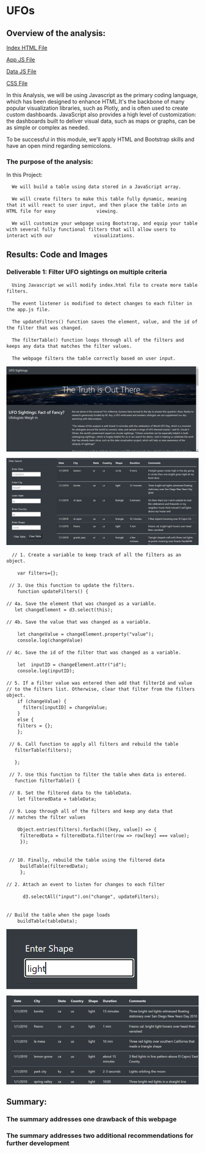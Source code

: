 # UFOs
## Overview of the analysis:
[Index HTML File](index.html)

[App JS File](static/js/app.js)

[Data JS File](static/js/data.js)

[CSS File](static/css/style.css)

In this Analysis, we will be using Javascript as the primary coding language, which has been designed to enhance HTML.It's the backbone of many popular visualization libraries, such as Plotly, and is often used to create custom dashboards. JavaScript also provides a high level of customization: the dashboards built to deliver visual data, such as maps or graphs, can be as simple or complex as needed.

To be successful in this module, we'll apply HTML and Bootstrap skills and have an open mind regarding semicolons.

### The purpose of the analysis:
In this Project:

      We will build a table using data stored in a JavaScript array. 
      
      We will create filters to make this table fully dynamic, meaning that it will react to user input, and then place the table into an HTML file for easy               viewing.
      
      We will customize your webpage using Bootstrap, and equip your table with several fully functional filters that will allow users to interact with our               visualizations.
    
## Results: Code and Images
### Deliverable 1: Filter UFO sightings on multiple criteria

      Using Javascript we will modify index.html file to create more table filters.
      
      The event listener is modified to detect changes to each filter in the app.js file.
      
      The updateFilters() function saves the element, value, and the id of the filter that was changed. 
      
      The filterTable() function loops through all of the filters and keeps any data that matches the filter values.
      
      The webpage filters the table correctly based on user input. 
      
 ![Test Image](/Resources/main.png)
    
 ![Test Image](/Resources/filter_Image.png)
 
 
      // 1. Create a variable to keep track of all the filters as an object.

        var filters={};

     // 3. Use this function to update the filters. 
        function updateFilters() {

    // 4a. Save the element that was changed as a variable.
       let changeElement = d3.select(this);

    // 4b. Save the value that was changed as a variable.
    
        let changeValue = changeElement.property("value");
        console.log(changeValue)

    // 4c. Save the id of the filter that was changed as a variable.

        let  inputID = changeElement.attr("id");
        console.log(inputID);

    // 5. If a filter value was entered then add that filterId and value
    // to the filters list. Otherwise, clear that filter from the filters object.
        if (changeValue) {
          filters[inputID] = changeValue;
        } 
        else {
        filters = {};
        };
  
     // 6. Call function to apply all filters and rebuild the table
       filterTable(filters);
  
       };
  
     // 7. Use this function to filter the table when data is entered.
       function filterTable() {
  
     // 8. Set the filtered data to the tableData.
        let filteredData = tableData;
  
     // 9. Loop through all of the filters and keep any data that
     // matches the filter values
    
        Object.entries(filters).forEach(([key, value]) => {
         filteredData = filteredData.filter(row => row[key] === value);
         });
  
  
     // 10. Finally, rebuild the table using the filtered data
         buildTable(filteredData);
         };
  
    // 2. Attach an event to listen for changes to each filter
  
          d3.selectAll("input").on("change", updateFilters);
  
  
    // Build the table when the page loads
        buildTable(tableData);

 
 ![Test Image](/Resources/light.png)
 
 ![Test Image](/Resources/light_search.png)


## Summary:

### The summary addresses one drawback of this webpage 

### The summary addresses two additional recommendations for further development 
